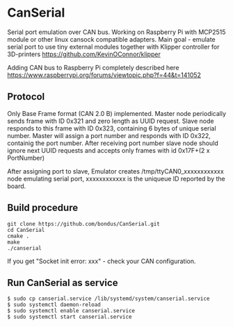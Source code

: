 # CanSerial

Serial port emulation over CAN bus.
Working on Raspberry Pi with MCP2515 module or other linux cansock compatible adapters.
Main goal - emulate serial port to use tiny external modules together with
Klipper controller for 3D-printers https://github.com/KevinOConnor/klipper

Adding CAN bus to Raspberry Pi completely described here
https://www.raspberrypi.org/forums/viewtopic.php?f=44&t=141052

## Protocol

Only Base Frame format (CAN 2.0 B) implemented.
Master node periodically sends frame with ID 0x321 and zero length as UUID request.
Slave node responds to this frame with ID 0x323, containing 6 bytes of unique serial number.
Master will assign a port number and responds with ID 0x322, containig the port number.
After receiving port number slave node should ignore next UUID requests and accepts only 
frames with id 0x17F+(2 x PortNumber) 

After assigning port to slave, Emulator creates /tmp/ttyCAN0_xxxxxxxxxxxx node emulating serial port,
xxxxxxxxxxxx is the uniqueue ID reported by the board. 

## Build procedure

```
git clone https://github.com/bondus/CanSerial.git
cd CanSerial
cmake .
make
./canserial
```


If you get "Socket init error: xxx" - check your CAN configuration.


## Run CanSerial as service


```
$ sudo cp canserial.service /lib/systemd/system/canserial.service
$ sudo systemctl daemon-reload
$ sudo systemctl enable canserial.service
$ sudo systemctl start canserial.service
```
